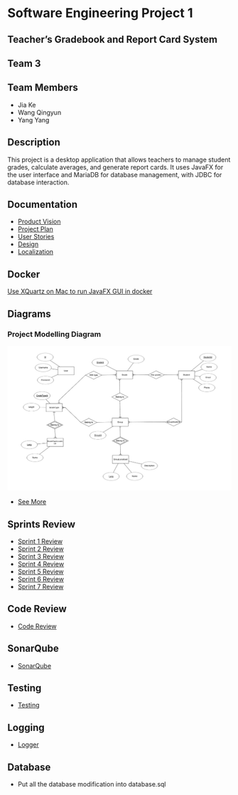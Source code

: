 # Software Engineering Project 1

## Teacher’s Gradebook and Report Card System

## Team 3

## Team Members
- Jia Ke
- Wang Qingyun
- Yang Yang

## Description
This project is a desktop application that allows teachers to manage student
grades, calculate averages, and generate report cards. It uses JavaFX for the
user interface and MariaDB for database management, with JDBC for database
interaction.

## Documentation
- [Product Vision](docs/product_vision_group3.pdf)
- [Project Plan](docs/project_plan_group3_v3.pdf)
- [User Stories](docs/UserStories.md)
- [Design](docs/Design.md)
- [Localization](docs/Localization.md)

## Docker
[Use XQuartz on Mac to run JavaFX GUI in docker](docs/DockerSetup.md)

## Diagrams

### Project Modelling Diagram
![Project Modellling Diagram](docs/dia-modelling.jpg "Project Modelling Diagram")
- [See More](docs/Diagrams.md)

## Sprints Review
- [Sprint 1 Review](docs/1st_sprint_review_group3.pdf)
- [Sprint 2 Review](docs/2nd_sprint_review_group3.pdf)
- [Sprint 3 Review](docs/3rd_sprint_review_group3.pdf)
- [Sprint 4 Review](docs/4th_sprint_review_group3.pdf)
- [Sprint 5 Review](docs/5th_sprint_review_group3.pdf)
- [Sprint 6 Review](docs/6th_sprint_review_group3.pdf)
- [Sprint 7 Review](docs/7th_sprint_review_group3.pdf)


## Code Review
- [Code Review](docs/CodeReview.md)

## SonarQube
- [SonarQube](docs/SonarQube.md)

## Testing
- [Testing](docs/Testing.md)

## Logging
- [Logger](docs/Logging.md)

## Database
- Put all the database modification into database.sql

